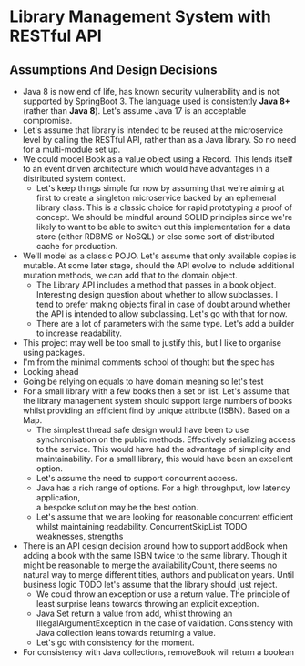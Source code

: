 # Library Management System with RESTful API

## Assumptions And Design Decisions
* Java 8 is now end of life, has known security vulnerability 
and is not supported by SpringBoot 3. The language used is consistently
**Java 8+** (rather than **Java 8**). Let's assume Java 17 is an acceptable compromise.
* Let's assume that library is intended to be reused at the microservice level by
calling the RESTful API, rather than as a Java library. So no need for a multi-module
set up.
* We could model Book as a value object using a Record. This lends itself to an
event driven architecture which would have advantages in a distributed system
context. 
  * Let's keep things simple for now by assuming that we're aiming at first
  to create a singleton microservice backed by an ephemeral library class. 
  This is a classic choice for rapid prototyping a proof of concept. We should be mindful around SOLID principles since we're likely to
  want to be able to switch out this implementation for a data store (either RDBMS or NoSQL) 
  or else some sort of distributed cache for production.
* We'll model as a classic POJO. Let's assume that only available copies is
mutable. At some later stage, should the API evolve to include additional
mutation methods, we can add that to the domain object. 
  * The Library API includes a method that passes in a book object. Interesting 
  design question about whether to allow subclasses. I tend to prefer making objects 
  final in case of doubt around whether the API is intended to allow subclassing.
  Let's go with that for now.
  * There are a lot of parameters with the same type. Let's add a builder to increase
  readability.
* This project may well be too small to justify this, but I like to organise using packages.
* I'm from the minimal comments school of thought but the spec has 
* Looking ahead
* Going be relying on equals to have domain meaning so let's test
* For a small library with a few books then a set or list. Let's assume that the library 
management system should support large numbers of books whilst providing an efficient 
find by unique attribute (ISBN). Based on a Map. 
  * The simplest thread safe design would have been to use synchronisation on the public methods.
  Effectively serializing access to the service. This would have had the advantage of simplicity and maintainability.
  For a small library, this would have been an excellent option.
  * Let's assume the need to support concurrent access.
  * Java has a rich range of options. For a high throughput, low latency application,  
  a bespoke solution may be the best option. 
  * Let's assume that we are looking for reasonable concurrent efficient whilst maintaining
  readability. ConcurrentSkipList TODO weaknesses, strengths
* There is an API design decision around how to support addBook when adding a book with the same 
ISBN twice to the same library. Though it might be reasonable to merge the availabilityCount,
there seems no natural way to merge different titles, authors and publication years. Until
business logic TODO let's assume that the library should just reject. 
  * We could throw an exception or use a return value. The principle of least surprise 
  leans towards throwing an explicit exception.
  * Java Set return a value from add, whilst throwing an IllegalArgumentException in the case
  of validation. Consistency with Java collection leans towards returning a value.
  * Let's go with consistency for the moment.
* For consistency with Java collections, removeBook will return a boolean


  




  
